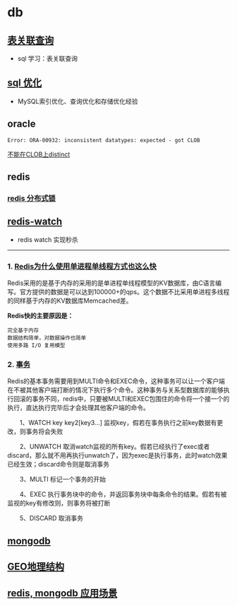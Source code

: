 # db

## [表关联查询](sql.html)

* sql 学习：表关联查询

## [sql 优化](optimal.html)

* MySQL索引优化、查询优化和存储优化经验

## oracle

```
Error: ORA-00932: inconsistent datatypes: expected - got CLOB
```

[不能在CLOB上distinct](http://www.cnblogs.com/pilang/archive/2012/02/28/2371784.html)

## redis

### [redis 分布式锁](redis-lock.html)

##  [redis-watch](redis-watch.html)

*	redis watch 实现秒杀

--------------------------------------

### 1. [Redis为什么使用单进程单线程方式也这么快](http://www.cnblogs.com/syyong/p/6231326.html)

Redis采用的是基于内存的采用的是单进程单线程模型的KV数据库，由C语言编写。官方提供的数据是可以达到100000+的qps。这个数据不比采用单进程多线程的同样基于内存的KV数据库Memcached差。

__Redis快的主要原因是：__

	完全基于内存
	数据结构简单，对数据操作也简单
	使用多路 I/O 复用模型

### 2. [事务](http://blog.csdn.net/basycia/article/details/52175429)

Redis的基本事务需要用到MULTI命令和EXEC命令，这种事务可以让一个客户端在不被其他客户端打断的情况下执行多个命令。这种事务与关系型数据库的能够执行回滚的事务不同，redis中，只要被MULTI和EXEC包围住的命令将一个接一个的执行，直达执行完毕后才会处理其他客户端的命令。

　　1、WATCH key key2[key3…]  监视key，假若在事务执行之前key数据有更改，则事务将会失败

　　2、UNWATCH  取消watch监视的所有key。假若已经执行了exec或者discard，那么就不用再执行unwatch了，因为exec是执行事务，此时watch效果已经生效；discard命令则是取消事务

　　3、MULTI  标记一个事务的开始

　　4、EXEC  执行事务块中的命令，并返回事务块中每条命令的结果。假若有被监视的key有修改则，则事务将被打断

　　5、DISCARD  取消事务

## [mongodb](http://www.cnblogs.com/no7dw/archive/2013/05/17/3083419.html)

## [GEO地理结构](geo.html)

## [redis, mongodb 应用场景](useful.html)